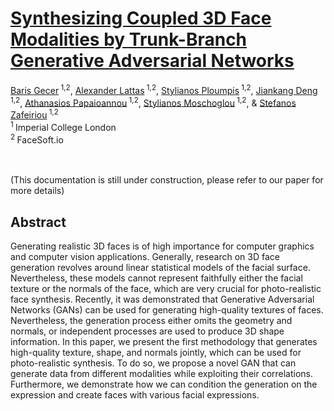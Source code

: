 # [Synthesizing Coupled 3D Face Modalities by Trunk-Branch Generative Adversarial Networks]()

 [Baris Gecer](http://barisgecer.github.io)<sup> 1,2</sup>, [Alexander Lattas]()<sup> 1,2</sup>, [Stylianos Ploumpis](https://ibug.doc.ic.ac.uk/people/sploumpis)<sup> 1,2</sup>, [Jiankang Deng]()<sup> 1,2</sup>, [Athanasios Papaioannou]()<sup> 1,2</sup>, [Stylianos Moschoglou]()<sup> 1,2</sup>, & [Stefanos Zafeiriou](https://wp.doc.ic.ac.uk/szafeiri/)<sup> 1,2</sup>
 <br/>
 <sup>1 </sup>Imperial College London
 <br/>
 <sup>2 </sup>FaceSoft.io

<br/>

<br/>
(This documentation is still under construction, please refer to our paper for more details)
<br/>

## Abstract

Generating realistic 3D faces is of high importance for computer graphics and computer vision applications. Generally, research on 3D face generation revolves around linear statistical models of the facial surface. Nevertheless, these models cannot represent faithfully either the facial texture or the normals of the face, which are very crucial for photo-realistic face synthesis. Recently, it was demonstrated that Generative Adversarial Networks (GANs) can be used for generating high-quality textures of faces. Nevertheless, the generation process either omits the geometry and normals, or independent processes are used to produce 3D shape information. In this paper, we present the first methodology that generates high-quality texture, shape, and normals jointly, which can be used for photo-realistic synthesis. To do so, we propose a novel GAN that can generate data from different modalities while exploiting their correlations. Furthermore, we demonstrate how we can condition the generation on the expression and create faces with various facial expressions.

<br/>
